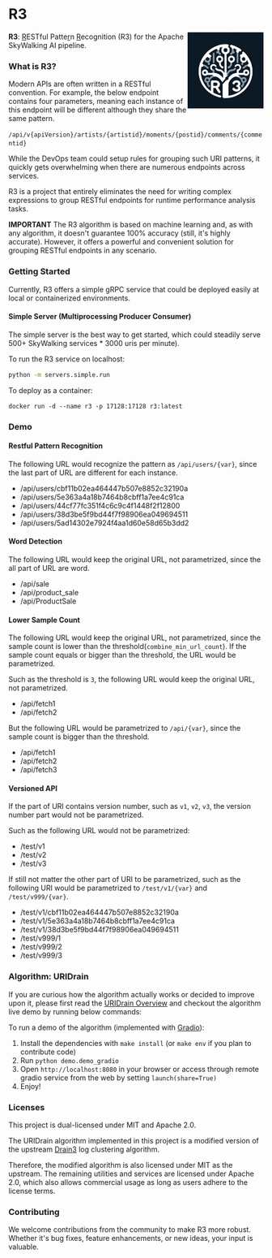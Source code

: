 # R3 

<img src="r3.png" alt="r3 logo" height="150px" align="right" />

**R3**: <ins>R</ins>ESTful Patte<ins>r</ins>n <ins>R</ins>ecognition (R3) for the Apache SkyWalking AI pipeline.



### What is R3?
Modern APIs are often written in a RESTful convention. For example, the below endpoint contains four parameters, meaning each instance of this endpoint will be different although they share the same pattern.

`/api/v{apiVersion}/artists/{artistid}/moments/{postid}/comments/{commentid}`

While the DevOps team could setup rules for grouping such URI patterns, it quickly gets overwhelming when there are numerous endpoints across services. 

R3 is a project that entirely eliminates the need for writing complex expressions to group RESTful endpoints for runtime performance analysis tasks.

**IMPORTANT** The R3 algorithm is based on machine learning and, as with any algorithm, it doesn't guarantee 100% accuracy (still, it's highly accurate). 
However, it offers a powerful and convenient solution for grouping RESTful endpoints in any scenario.

### Getting Started
Currently, R3 offers a simple gRPC service that could be deployed easily at local or containerized environments.

#### Simple Server (Multiprocessing Producer Consumer)

The simple server is the best way to get started, which could steadily serve 500+ SkyWalking services * 3000 uris per minute). 

To run the R3 service on localhost:

```bash
python -m servers.simple.run
```

To deploy as a container:

```
docker run -d --name r3 -p 17128:17128 r3:latest 
```

### Demo

#### Restful Pattern Recognition

The following URL would recognize the pattern as `/api/users/{var}`, since the last part of URL are different for each instance.

* /api/users/cbf11b02ea464447b507e8852c32190a
* /api/users/5e363a4a18b7464b8cbff1a7ee4c91ca
* /api/users/44cf77fc351f4c6c9c4f1448f2f12800
* /api/users/38d3be5f9bd44f7f98906ea049694511
* /api/users/5ad14302e7924f4aa1d60e58d65b3dd2

#### Word Detection

The following URL would keep the original URL, not parametrized, since the all part of URL are word.

* /api/sale
* /api/product_sale
* /api/ProductSale

#### Lower Sample Count

The following URL would keep the original URL, not parametrized, since the sample count is lower than the threshold(`combine_min_url_count`).
If the sample count equals or bigger than the threshold, the URL would be parametrized.

Such as the threshold is `3`, the following URL would keep the original URL, not parametrized.

* /api/fetch1
* /api/fetch2

But the following URL would be parametrized to `/api/{var}`, since the sample count is bigger than the threshold.

* /api/fetch1
* /api/fetch2
* /api/fetch3

#### Versioned API

If the part of URI contains version number, such as `v1`, `v2`, `v3`, the version number part would not be parametrized.

Such as the following URL would not be parametrized:

* /test/v1
* /test/v2
* /test/v3

If still not matter the other part of URI to be parametrized, such as the following URI would be parametrized to `/test/v1/{var}` and `/test/v999/{var}`.

* /test/v1/cbf11b02ea464447b507e8852c32190a
* /test/v1/5e363a4a18b7464b8cbff1a7ee4c91ca
* /test/v1/38d3be5f9bd44f7f98906ea049694511
* /test/v999/1
* /test/v999/2
* /test/v999/3

### Algorithm: URIDrain
If you are curious how the algorithm actually works or decided to improve upon it, please first read the [URIDrain Overview](models/README.md) and checkout the algorithm live demo by running below commands:

To run a demo of the algorithm (implemented with [Gradio](https://gradio.app/)):

1. Install the dependencies with `make install` (or `make env` if you plan to contribute code)
2. Run `python demo.demo_gradio`
3. Open `http://localhost:8080` in your browser or access through remote gradio service from the web by setting `launch(share=True)`
4. Enjoy!


### Licenses
This project is dual-licensed under MIT and Apache 2.0.

The URIDrain algorithm implemented in this project is a modified version of the upstream [Drain3](https://github.com/logpai/Drain3) log clustering algorithm. 

Therefore, the modified algorithm is also licensed under MIT as the upstream. The remaining utilities and services are licensed under Apache 2.0, which also allows commercial usage as long as users adhere to the license terms.

### Contributing
We welcome contributions from the community to make R3 more robust. Whether it's bug fixes, feature enhancements, or new ideas, your input is valuable.